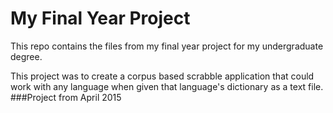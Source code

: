 # My Final Year Project
This repo contains the files from my final year project for my undergraduate degree.

This project was to create a corpus based scrabble application that could work with any language when given that language's dictionary as a text file.
###Project from April 2015



